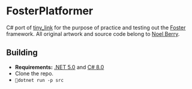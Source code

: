 # FosterPlatformer
C# port of [tiny_link](https://github.com/NoelFB/tiny_link) for the purpose of practice and testing out the [Foster](https://github.com/NoelFB/Foster) framework. All original artwork and source code belong to [Noel Berry](https://twitter.com/NoelFB).

## Building
- **Requirements:** [.NET 5.0](https://dotnet.microsoft.com/download/dotnet/5.0) and [C# 8.0](https://docs.microsoft.com/en-us/dotnet/csharp/whats-new/csharp-8)
- Clone the repo.
- `dotnet run -p src`
